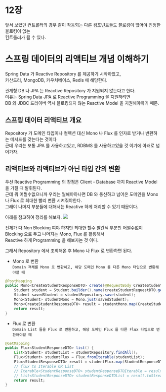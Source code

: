 12장
====
앞서 보았던 컨트롤러의 경우 같이 작동되는 다른 컴포넌트들도 블로킹이 없어야 진정한 블로킹이 없는  
컨트롤러가 될 수 있다.  

# 스프링 데이터의 리액티브 개념 이해하기
Spring Data 가 Reactive Repository 를 제공하기 시작하였고,  
카산드라, MongoDB, 카우치베이스, Redis 에 해당한다.  

관계형 DB 나 JPA 는 Reactive Repository 가 지원되지 않는다고 한다.  
이유는 Spring Data JPA 로 Reactive Programming 을 지원하려면  
DB 와 JDBC 드라이버 역시 블로킹되지 않는 Reactive Model 을 지원해야하기 때문.  

## 스프링 데이터 리액티브 개요
Repository 가 도메인 타입이나 컬렉션 대신 Mono 나 Flux 를 인자로 받거나 반환하는 메서드를 갖는다는 것이다  
근데 우리는 보통 JPA 를 사용하고있고, RDBMS 를 사용하고있을 것 이기에 아래로 넘어가자.  

## 리액티브와 리액티브가 아닌 타입 간의 변환  
우선 Reactive Programming 의 장점은 Client - Database 까지 Reactive Model 을 가질 때 발휘된다.  
근데 뭐 어쩔수없으니까 우리는 뭘해야하나면 DB 와 통신하고 넘어온 도메인을 Mono 나 Flux 로 최대한 빨리 변환 시켜줘야한다.  
그래야 나머지 부분들에 대해서는 Reactive 하게 처리할 수 있기 때문이다.  

아래를 참고하여 정리를 해보자.
<img src="https://user-images.githubusercontent.com/8858991/112272822-032fb600-8cc0-11eb-83a0-a8b736860191.png">

전체가 다 Non Blocking 여야 하지만 최대한 할수 빨간색 부분만 어쩔수없이 Blocking 으로 두고 나머지는 Mono, Flux 를 활용해서  
Reactive 하게 Programming 을 해보자는 것 이다.  

그래서 Repository 에서 조회해온 후 Mono 나 Flux 로 변환하면 된다.  

* Mono 로 변환  
`Domain 객체를 Mono 로 변환하고, 해당 도메인 Mono 를 다른 Mono 타입으로 변환해야할 때`
```java
@PostMapping
public Mono<CreateStudentResponseDTO> create(@RequestBody CreateStudentRequestDTO createStudentRequestDTO) {
    Student student = Student.builder().name(createStudentRequestDTO.getName()).grade(createStudentRequestDTO.getGrade()).build();
    Student savedStudent = studentRepository.save(student);
    Mono<Student> studentMono = Mono.just(savedStudent);
    Mono<CreateStudentResponseDTO> result = studentMono.map(CreateStudentResponseDTO::fromDomain);
    return result;
}
```
* Flux 로 변환  
`Domain List 들을 Flux 로 변환하고, 해당 도메인 Flux 를 다른 Flux 타입으로 변환해야할 때`
```java
@GetMapping
public Flux<StudentResponseDTO> list() {
    List<Student> studentList = studentRepository.findAll();
    Flux<Student> studentFlux = Flux.fromIterable(studentList);
    Flux<StudentResponseDTO> result = studentFlux.map(StudentResponseDTO::fromDomain);
    // flux to Iterable OR List
    // Iterable<StudentResponseDTO> studentResponseDTOIterable = result.toIterable();
    // List<StudentResponseDTO> studentResponseDTOList = result.toStream().collect(Collectors.toList());
    return result;
}
```  

